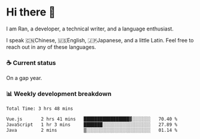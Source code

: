 # Hi there 👋

I am Ran, a developer, a technical writer, and a language enthusiast.

I speak 🇨🇳Chinese, 🇺🇸English, 🇯🇵Japanese, and a little Latin. Feel free to reach out in any of these languages.

<!-- [LinkedIn]() | [Twitter]() | [📧]() -->

### ☕ Current status

On a gap year.

### 📊 Weekly development breakdown

<!--START_SECTION:waka-->

```txt
Total Time: 3 hrs 48 mins

Vue.js       2 hrs 41 mins   █████████████████▓░░░░░░░   70.40 %
JavaScript   1 hr 3 mins     ███████░░░░░░░░░░░░░░░░░░   27.89 %
Java         2 mins          ▒░░░░░░░░░░░░░░░░░░░░░░░░   01.14 %
```

<!--END_SECTION:waka-->
